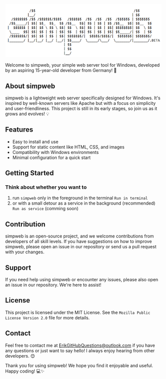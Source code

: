 ![plot](./resources/png/simpweb.beta.png)

Welcome to simpweb, your simple web server tool for Windows, developed by an aspiring 15-year-old developer from Germany! 🌟

## About simpweb

simpweb is a lightweight web server specifically designed for Windows. It's inspired by well-known servers like Apache but with a focus on simplicity and user-friendliness. This project is still in its early stages, so join us as it grows and evolves! 💡

## Features

- Easy to install and use
- Support for static content like HTML, CSS, and images
- Compatibility with Windows environments
- Minimal configuration for a quick start

## Getting Started

### Think about whether you want to 

1. run `simpweb` only in the foreground in the terminal                 `Run in terminal`
2. or with a small detour as a service in the background (recommended)  `Run as service` (comming soon)

## Contribution

simpweb is an open-source project, and we welcome contributions from developers of all skill levels. If you have suggestions on how to improve simpweb, please open an issue in our repository or send us a pull request with your changes.

## Support

If you need help using simpweb or encounter any issues, please also open an issue in our repository. We're here to assist!

## License

This project is licensed under the MIT License. See the `Mozilla Public License Version 2.0` file for more details.

## Contact

Feel free to contact me at [ErikGitHubQuestions@outlook.com](mailto:ErikGitHubQuestions@outlook.com) if you have any questions or just want to say hello! I always enjoy hearing from other developers. 😊

Thank you for using simpweb! We hope you find it enjoyable and useful. Happy coding! 💻✨
